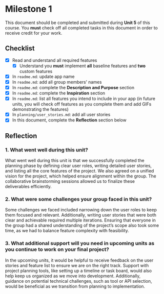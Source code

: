 # Milestone 1

This document should be completed and submitted during **Unit 5** of this course. You **must** check off all completed tasks in this document in order to receive credit for your work.

## Checklist

- [x] Read and understand all required features
  - [x] Understand you **must** implement **all** baseline features and **two** custom features
- [x] In `readme.md`: update app name
- [x] In `readme.md`: add all group members' names
- [x] In `readme.md`: complete the **Description and Purpose** section
- [x] In `readme.md`: complete the **Inspiration** section
- [x] In `readme.md`: list all features you intend to include in your app (in future units, you will check off features as you complete them and add GIFs demonstrating the features)
- [x] In `planning/user_stories.md`: add all user stories
- [x] In this document, complete the **Reflection** section below

## Reflection

### 1. What went well during this unit?

What went well during this unit is that we successfully completed the planning phase by defining clear user roles, writing detailed user stories, and listing all the core features of the project. We also agreed on a unified vision for the project, which helped ensure alignment within the group. The collaborative brainstorming sessions allowed us to finalize these deliverables efficiently.

### 2. What were some challenges your group faced in this unit?

Some challenges we faced included narrowing down the user roles to keep them focused and relevant. Additionally, writing user stories that were both clear and achievable required multiple iterations. Ensuring that everyone in the group had a shared understanding of the project’s scope also took some time, as we had to balance feature complexity with feasibility.

### 3. What additional support will you need in upcoming units as you continue to work on your final project?

In the upcoming units, it would be helpful to receive feedback on the user stories and feature list to ensure we are on the right track. Support with project planning tools, like setting up a timeline or task board, would also help keep us organized as we move into development. Additionally, guidance on potential technical challenges, such as tool or API selection, would be beneficial as we transition from planning to implementation.

